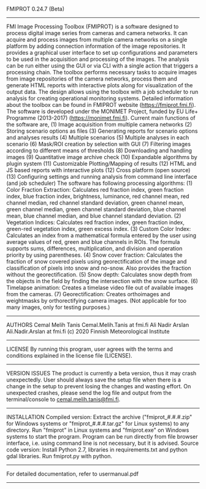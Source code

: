 FMIPROT 0.24.7 (Beta)
***************************************************************
FMI Image Processing Toolbox (FMIPROT) is a software designed to process digital image series from cameras and camera networks. It can acquire and process images from multiple camera networks on a single platform by adding connection information of the image repositories. It provides a graphical user interface to set up configurations and parameters to be used in the acquisition and processing of the images. The analysis can be run either using the GUI or via CLI with a single action that triggers a processing chain. The toolbox performs necessary tasks to acquire images from image repositories of the camera networks, process them and generate HTML reports with interactive plots along for visualization of the output data. The design allows using the toolbox with a job scheduler to run analysis for creating operational monitoring systems. Detailed information about the toolbox can be found in FMIPROT website (https://fmiprot.fmi.fi). The software is developed under the MONIMET Project, funded by EU Life+ Programme (2013-2017) (https://monimet.fmi.fi).
Current main functions of the software are,
(1) Image acquisition from multiple camera networks
(2) Storing scenario options as files
(3) Generating reports for scenario options and analyses results
(4) Multiple scenarios
(5) Multiple analyses in each scenario
(6) Mask/ROI creation by selection with GUI
(7) Filtering images according to different means of thresholds
(8) Downloading and handling images
(9) Quantitative image archive check
(10) Expandable algorithms by plugin system
(11) Customizable Plotting/Mapping of results
(12) HTML and JS based reports with interactive plots
(12) Cross platform (open source)
(13) Configuring settings and running analysis from command line interface (and job scheduler)
The software has following processing algorithms:
(1) Color Fraction Extraction: Calculates red fraction index, green fraction index, blue fraction index, brightness, luminance, red channel mean, red channel median, red channel standard deviation, green channel mean, green channel median, green channel standard deviation, blue channel mean, blue channel median, and blue channel standard deviation.
(2) Vegetation Indices: Calculates red fraction index, green fraction index, green-red vegetation index, green excess index.
(3) Custom Color Index: Calculates an index from a mathematical formula entered by the user using average values of red, green and blue channels in ROIs. The formula supports sums, differences, multiplication, and division and operation priority by using parentheses.
(4) Snow cover fraction: Calculates the fraction of snow covered pixels using georectification of the image and classification of pixels into snow and no-snow. Also provides the fraction without the georectification.
(5) Snow depth: Calculates snow depth from the objects in the field by finding the intersection with the snow surface.
(6) Timelapse animation: Creates a timelase video file out of available images from the cameras.
(7) Georectification: Creates orthoimages and weightmasks by orthorectifying camera images. (Not applicable for too many images, only for testing purposes.)
***************************************************************
AUTHORS
Cemal Melih Tanis Cemal.Melih.Tanis at fmi.fi
Ali Nadir Arslan Ali.Nadir.Arslan at fmi.fi
(c) 2020 Finnish Meteorological Institute
***************************************************************
LICENSE
By running this program, user agrees with the terms and conditions explained in the license file (LICENSE).
***************************************************************
VERSION ISSUES
The product is currently a beta version, thus it may crash unexpectedly. User should always save the setup file when there is a change in the setup to prevent losing the changes and wasting effort.
On unexpected crashes, please send the log file and output from the terminal/console to cemal.melih.tanis@fmi.fi.
***************************************************************
INSTALLATION
Compiled version:
Extract the archive ("fmiprot_#.#.#.zip" for Windows systems or "fmiprot_#.#.#.tar.gz" for Linux systems) to any directory. Run "fmiprot" in Linux systems and "fmiprot.exe" on Windows systems to start the program. Program can be run directly from file browser interface, i.e. using command line is not necessary, but it is advised.
Source code version:
Install Python 2.7, libraries in requirements.txt and python gdal libraries. Run fmiprot.py with python.
***************************************************************
For detailed documentation, refer to usermanual.pdf
***************************************************************
